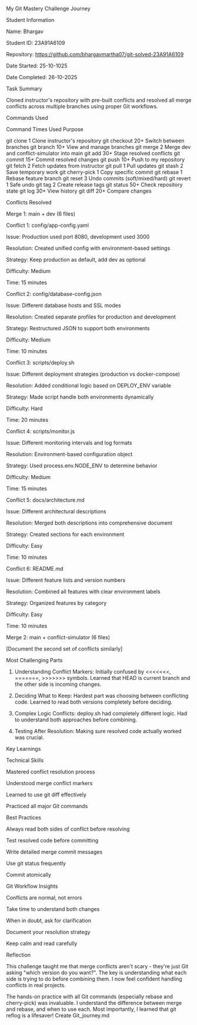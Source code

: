 My Git Mastery Challenge Journey

Student Information

Name: Bhargav

Student ID: 23A91A6109

Repository: https://github.com/bhargavmartha07/git-solved-23A91A6109

Date Started: 25-10-1025

Date Completed: 26-10-2025


Task Summary

Cloned instructor's repository with pre-built conflicts and resolved all
merge conflicts across multiple branches using proper Git workflows.

Commands Used

Command	Times Used	Purpose

git clone	1	Clone instructor's repository
git checkout	20+	Switch between branches
git branch	10+	View and manage branches
git merge	2	Merge dev and conflict-simulator into main
git add	30+	Stage resolved conflicts
git commit	15+	Commit resolved changes
git push	10+	Push to my repository
git fetch	2	Fetch updates from instructor
git pull	1	Pull updates
git stash	2	Save temporary work
git cherry-pick	1	Copy specific commit
git rebase	1	Rebase feature branch
git reset	3	Undo commits (soft/mixed/hard)
git revert	1	Safe undo
git tag	2	Create release tags
git status	50+	Check repository state
git log	30+	View history
git diff	20+	Compare changes


Conflicts Resolved

Merge 1: main + dev (6 files)

Conflict 1: config/app-config.yaml

Issue: Production used port 8080, development used 3000

Resolution: Created unified config with environment-based settings

Strategy: Keep production as default, add dev as optional

Difficulty: Medium

Time: 15 minutes


Conflict 2: config/database-config.json

Issue: Different database hosts and SSL modes

Resolution: Created separate profiles for production and development

Strategy: Restructured JSON to support both environments

Difficulty: Medium

Time: 10 minutes


Conflict 3: scripts/deploy.sh

Issue: Different deployment strategies (production vs docker-compose)

Resolution: Added conditional logic based on DEPLOY_ENV variable

Strategy: Made script handle both environments dynamically

Difficulty: Hard

Time: 20 minutes


Conflict 4: scripts/monitor.js

Issue: Different monitoring intervals and log formats

Resolution: Environment-based configuration object

Strategy: Used process.env.NODE_ENV to determine behavior

Difficulty: Medium

Time: 15 minutes


Conflict 5: docs/architecture.md

Issue: Different architectural descriptions

Resolution: Merged both descriptions into comprehensive document

Strategy: Created sections for each environment

Difficulty: Easy

Time: 10 minutes


Conflict 6: README.md

Issue: Different feature lists and version numbers

Resolution: Combined all features with clear environment labels

Strategy: Organized features by category

Difficulty: Easy

Time: 10 minutes

Merge 2: main + conflict-simulator (6 files)

[Document the second set of conflicts similarly]


Most Challenging Parts


1. Understanding Conflict Markers: Initially confused by <<<<<<<, =======, >>>>>>> symbols. Learned that HEAD is current branch and the other side is incoming changes.



2. Deciding What to Keep: Hardest part was choosing between conflicting code. Learned to read both versions completely before deciding.



3. Complex Logic Conflicts: deploy.sh had completely different logic. Had to understand both approaches before combining.



4. Testing After Resolution: Making sure resolved code actually worked was crucial.



Key Learnings

Technical Skills


Mastered conflict resolution process

Understood merge conflict markers


Learned to use git diff effectively

Practiced all major Git commands


Best Practices

Always read both sides of conflict before resolving

Test resolved code before committing

Write detailed merge commit messages

Use git status frequently


Commit atomically


Git Workflow Insights

Conflicts are normal, not errors

Take time to understand both changes

When in doubt, ask for clarification

Document your resolution strategy

Keep calm and read carefully


Reflection

This challenge taught me that merge conflicts aren't scary - they're
just Git asking "which version do you want?". The key is understanding
what each side is trying to do before combining them. I now feel
confident handling conflicts in real projects.

The hands-on practice with all Git commands (especially rebase and
cherry-pick) was invaluable. I understand the difference between merge
and rebase, and when to use each. Most importantly, I learned that
git reflog is a lifesaver!
Create Git_journey.md

